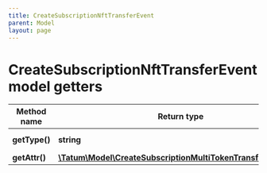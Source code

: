 ```yaml
---
title: CreateSubscriptionNftTransferEvent
parent: Model
layout: page
---
```


# CreateSubscriptionNftTransferEvent model getters

Method name | Return type | Description | Notes
------------ | ------------- | ------------- | -------------
**getType()** | **string** | Type of the subscription. |
**getAttr()** | [**\Tatum\Model\CreateSubscriptionMultiTokenTransferEventAttr**](../CreateSubscriptionMultiTokenTransferEventAttr) |  |

